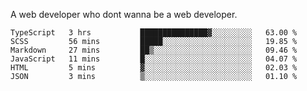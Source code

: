 A web developer who dont wanna be a web developer.

<!--START_SECTION:waka-->

```text
TypeScript   3 hrs           ███████████████▓░░░░░░░░░   63.00 %
SCSS         56 mins         █████░░░░░░░░░░░░░░░░░░░░   19.85 %
Markdown     27 mins         ██▒░░░░░░░░░░░░░░░░░░░░░░   09.46 %
JavaScript   11 mins         █░░░░░░░░░░░░░░░░░░░░░░░░   04.07 %
HTML         5 mins          ▓░░░░░░░░░░░░░░░░░░░░░░░░   02.03 %
JSON         3 mins          ▒░░░░░░░░░░░░░░░░░░░░░░░░   01.10 %
```

<!--END_SECTION:waka-->
